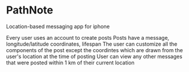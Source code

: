 # PathNote
Location-based messaging app for iphone

Every user uses an account to create posts
Posts have a message, longitude/latitude coordinates, lifespan
The user can customize all the components of the post except the coordintes which are drawn from the user's location at the time of posting
User can view any other messages that were posted within 1 km of their current location
